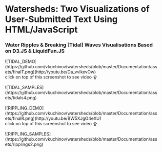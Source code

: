 <h1>Watersheds: Two Visualizations of User-Submitted Text Using HTML/JavaScript</h1>
<h3>Water Ripples & Breaking [Tidal] Waves Visualisations Based on D3.JS & LiquidFun.JS</h3>
![TIDAL_DEMO](https://github.com/vkuchinov/watersheds/blob/master/Documentation/assets/finalT.png)(http://youtu.be/Da_vvlkevOw)<br>
click on top of this screenshot to see video ⇪ <br><br>
![TIDAL_SAMPLES](https://github.com/vkuchinov/watersheds/blob/master/Documentation/assets/tidals4.png)<br><br>
![RIPPLING_DEMO](https://github.com/vkuchinov/watersheds/blob/master/Documentation/assets/finalR.png)(http://youtu.be/BW5XJgO4eXU)<br>
click on top of this screenshot to see video ⇪ <br><br>
![RIPPLING_SAMPLES](https://github.com/vkuchinov/watersheds/blob/master/Documentation/assets/ripplings2.png)<br>

